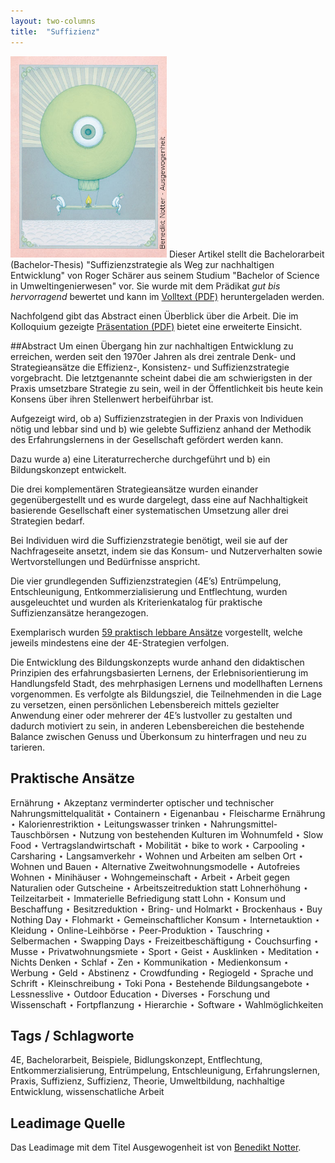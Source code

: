 ```yaml
---
layout: two-columns
title:  "Suffizienz"
---
```

<img class="leadimage left" width="250" title="Ausgewogenheit ((c) Benedikt Notter)" src="leadimage-benedikt-notter-ausgewogenheit.jpg"> Dieser Artikel stellt die Bachelorarbeit (Bachelor-Thesis) "Suffizienzstrategie als Weg zur nachhaltigen Entwicklung" von Roger Schärer aus seinem Studium "Bachelor of Science in Umweltingenierwesen" vor. Sie wurde mit dem Prädikat *gut bis hervorragend* bewertet und kann im [Volltext (PDF)](Suffizienzstrategie-als-Weg-zur-nachhaltigen-Entwicklung-Schaerer-Roger-Bachelor-Thesis.pdf) heruntergeladen werden.

Nachfolgend gibt das Abstract einen Überblick über die Arbeit. Die im Kolloquium gezeigte [Präsentation (PDF)](Suffizienzstrategie-als-Weg-zur-nachhaltigen-Entwicklung-Schaerer-Roger-Abschlusspraesentation.pdf) bietet eine erweiterte Einsicht.

##Abstract
Um einen Übergang hin zur nachhaltigen Entwicklung zu erreichen, werden seit den 1970er Jahren als drei zentrale Denk- und Strategieansätze die Effizienz-, Konsistenz- und Suffizienzstrategie vorgebracht. Die letztgenannte scheint dabei die am schwierigsten in der Praxis umsetzbare Strategie zu sein, weil in der Öffentlichkeit bis heute kein Konsens über ihren Stellenwert herbeiführbar ist.

Aufgezeigt wird, ob a) Suffizienzstrategien in der Praxis von Individuen nötig und lebbar sind und b) wie gelebte Suffizienz anhand der Methodik des Erfahrungslernens in der Gesellschaft gefördert werden kann.

Dazu wurde a) eine Literaturrecherche durchgeführt und b) ein Bildungskonzept entwickelt.

Die drei komplementären Strategieansätze wurden einander gegenübergestellt und es wurde dargelegt, dass eine auf Nachhaltigkeit basierende Gesellschaft einer systematischen Umsetzung aller drei Strategien bedarf.

Bei Individuen wird die Suffizienzstrategie benötigt, weil sie auf der Nachfrageseite ansetzt, indem sie das Konsum- und Nutzerverhalten sowie Wertvorstellungen und Bedürfnisse anspricht.

Die vier grundlegenden Suffizienzstrategien (4E’s) Entrümpelung, Entschleunigung, Entkommerzialisierung und Entflechtung, wurden ausgeleuchtet und wurden als Kriterienkatalog für praktische Suffizienzansätze herangezogen.

Exemplarisch wurden <a href="#praktischeansaetze">59 praktisch lebbare Ansätze</a> vorgestellt, welche jeweils mindestens eine der 4E-Strategien verfolgen.

Die Entwicklung des Bildungskonzepts wurde anhand den didaktischen Prinzipien des erfahrungsbasierten Lernens, der Erlebnisorientierung im Handlungsfeld Stadt, des mehrphasigen Lernens und modellhaften Lernens vorgenommen. Es verfolgte als Bildungsziel, die Teilnehmenden in die Lage zu versetzen, einen persönlichen Lebensbereich mittels gezielter Anwendung einer oder mehrerer der 4E’s lustvoller zu gestalten und dadurch motiviert zu sein, in anderen Lebensbereichen die bestehende Balance zwischen Genuss und Überkonsum zu hinterfragen und neu zu tarieren.

<a name="praktischeansaetze"><h2>Praktische Ansätze</h2></a>

<p class="noindent"><span class="ec-lmssbx-10">Ern</span><span class="ec-lmssbx-10">ährung </span><span class="lmmi-6">⋆ </span><span class="ec-lmss-8x-x-75">Akzeptanz verminderter optischer und technischer Nahrungsmittelqualit</span><span class="ec-lmss-8x-x-75">ät </span><span class="lmmi-6">⋆ </span><span class="ec-lmss-8x-x-75">Containern </span><span class="lmmi-6">⋆ </span><span class="ec-lmss-8x-x-75">Eigenanbau </span><span class="lmmi-6">⋆</span>
<span class="ec-lmss-8x-x-75">Fleischarme Ern</span><span class="ec-lmss-8x-x-75">ährung </span><span class="lmmi-6">⋆ </span><span class="ec-lmss-8x-x-75">Kalorienrestriktion </span><span class="lmmi-6">⋆ </span><span class="ec-lmss-8x-x-75">Leitungswasser trinken </span><span class="lmmi-6">⋆ </span><span class="ec-lmss-8x-x-75">Nahrungsmittel-Tauschb</span><span class="ec-lmss-8x-x-75">örsen </span><span class="lmmi-6">⋆ </span><span class="ec-lmss-8x-x-75">Nutzung von</span>
<span class="ec-lmss-8x-x-75">bestehenden Kulturen im Wohnumfeld </span><span class="lmmi-6">⋆ </span><span class="ec-lmss-8x-x-75">Slow Food </span><span class="lmmi-6">⋆ </span><span class="ec-lmss-8x-x-75">Vertragslandwirtschaft </span><span class="lmmi-6">⋆ </span><span class="ec-lmssbx-10">Mobilit</span><span class="ec-lmssbx-10">ät </span><span class="lmmi-6">⋆ </span><span class="ec-lmss-8x-x-75">bike to work </span><span class="lmmi-6">⋆ </span><span class="ec-lmss-8x-x-75">Carpooling</span>
<span class="lmmi-6">⋆ </span><span class="ec-lmss-8x-x-75">Carsharing </span><span class="lmmi-6">⋆ </span><span class="ec-lmss-8x-x-75">Langsamverkehr </span><span class="lmmi-6">⋆ </span><span class="ec-lmss-8x-x-75">Wohnen und Arbeiten am selben Ort </span><span class="lmmi-6">⋆ </span><span class="ec-lmssbx-10">Wohnen und Bauen </span><span class="lmmi-6">⋆ </span><span class="ec-lmss-8x-x-75">Alternative</span>
<span class="ec-lmss-8x-x-75">Zweitwohnungsmodelle </span><span class="lmmi-6">⋆ </span><span class="ec-lmss-8x-x-75">Autofreies Wohnen </span><span class="lmmi-6">⋆ </span><span class="ec-lmss-8x-x-75">Minih</span><span class="ec-lmss-8x-x-75">äuser </span><span class="lmmi-6">⋆ </span><span class="ec-lmss-8x-x-75">Wohngemeinschaft </span><span class="lmmi-6">⋆ </span><span class="ec-lmssbx-10">Arbeit </span><span class="lmmi-6">⋆ </span><span class="ec-lmss-8x-x-75">Arbeit gegen Naturalien</span>
<span class="ec-lmss-8x-x-75">oder Gutscheine </span><span class="lmmi-6">⋆ </span><span class="ec-lmss-8x-x-75">Arbeitszeitreduktion statt Lohnerh</span><span class="ec-lmss-8x-x-75">öhung </span><span class="lmmi-6">⋆ </span><span class="ec-lmss-8x-x-75">Teilzeitarbeit </span><span class="lmmi-6">⋆ </span><span class="ec-lmss-8x-x-75">Immaterielle Befriedigung statt Lohn </span><span class="lmmi-6">⋆</span>
<span class="ec-lmssbx-10">Konsum und Beschaffung </span><span class="lmmi-6">⋆ </span><span class="ec-lmss-8x-x-75">Besitzreduktion </span><span class="lmmi-6">⋆ </span><span class="ec-lmss-8x-x-75">Bring- und Holmarkt </span><span class="lmmi-6">⋆ </span><span class="ec-lmss-8x-x-75">Brockenhaus </span><span class="lmmi-6">⋆ </span><span class="ec-lmss-8x-x-75">Buy Nothing Day </span><span class="lmmi-6">⋆</span>
<span class="ec-lmss-8x-x-75">Flohmarkt </span><span class="lmmi-6">⋆ </span><span class="ec-lmss-8x-x-75">Gemeinschaftlicher Konsum </span><span class="lmmi-6">⋆ </span><span class="ec-lmss-8x-x-75">Internetauktion </span><span class="lmmi-6">⋆ </span><span class="ec-lmss-8x-x-75">Kleidung </span><span class="lmmi-6">⋆ </span><span class="ec-lmss-8x-x-75">Online-Leihb</span><span class="ec-lmss-8x-x-75">örse </span><span class="lmmi-6">⋆ </span><span class="ec-lmss-8x-x-75">Peer-Produktion </span><span class="lmmi-6">⋆ </span><span class="ec-lmss-8x-x-75">Tauschring</span>
<span class="lmmi-6">⋆ </span><span class="ec-lmss-8x-x-75">Selbermachen </span><span class="lmmi-6">⋆ </span><span class="ec-lmss-8x-x-75">Swapping Days </span><span class="lmmi-6">⋆ </span><span class="ec-lmssbx-10">Freizeitbesch</span><span class="ec-lmssbx-10">äftigung </span><span class="lmmi-6">⋆ </span><span class="ec-lmss-8x-x-75">Couchsurfing </span><span class="lmmi-6">⋆ </span><span class="ec-lmss-8x-x-75">Musse </span><span class="lmmi-6">⋆ </span><span class="ec-lmss-8x-x-75">Privatwohnungsmiete </span><span class="lmmi-6">⋆</span>
<span class="ec-lmss-8x-x-75">Sport </span><span class="lmmi-6">⋆ </span><span class="ec-lmssbx-10">Geist </span><span class="lmmi-6">⋆ </span><span class="ec-lmss-8x-x-75">Ausklinken </span><span class="lmmi-6">⋆ </span><span class="ec-lmss-8x-x-75">Meditation </span><span class="lmmi-6">⋆ </span><span class="ec-lmss-8x-x-75">Nichts Denken </span><span class="lmmi-6">⋆ </span><span class="ec-lmss-8x-x-75">Schlaf </span><span class="lmmi-6">⋆ </span><span class="ec-lmss-8x-x-75">Zen </span><span class="lmmi-6">⋆ </span><span class="ec-lmssbx-10">Kommunikation</span>
<span class="lmmi-6">⋆ </span><span class="ec-lmss-8x-x-75">Medienkonsum </span><span class="lmmi-6">⋆ </span><span class="ec-lmss-8x-x-75">Werbung </span><span class="lmmi-6">⋆ </span><span class="ec-lmssbx-10">Geld </span><span class="lmmi-6">⋆ </span><span class="ec-lmss-8x-x-75">Abstinenz </span><span class="lmmi-6">⋆ </span><span class="ec-lmss-8x-x-75">Crowdfunding </span><span class="lmmi-6">⋆ </span><span class="ec-lmss-8x-x-75">Regiogeld </span><span class="lmmi-6">⋆ </span><span class="ec-lmssbx-10">Sprache und</span>
<span class="ec-lmssbx-10">Schrift </span><span class="lmmi-6">⋆ </span><span class="ec-lmss-8x-x-75">Kleinschreibung </span><span class="lmmi-6">⋆ </span><span class="ec-lmss-8x-x-75">Toki Pona </span><span class="lmmi-6">⋆ </span><span class="ec-lmssbx-10">Bestehende Bildungsangebote </span><span class="lmmi-6">⋆ </span><span class="ec-lmss-8x-x-75">Lessnesslive </span><span class="lmmi-6">⋆</span>
<span class="ec-lmss-8x-x-75">Outdoor Education </span><span class="lmmi-6">⋆ </span><span class="ec-lmssbx-10">Diverses </span><span class="lmmi-6">⋆ </span><span class="ec-lmss-8x-x-75">Forschung und Wissenschaft </span><span class="lmmi-6">⋆ </span><span class="ec-lmss-8x-x-75">Fortpflanzung </span><span class="lmmi-6">⋆ </span><span class="ec-lmss-8x-x-75">Hierarchie </span><span class="lmmi-6">⋆ </span><span class="ec-lmss-8x-x-75">Software </span><span class="lmmi-6">⋆</span>
<span class="ec-lmss-8x-x-75">Wahlm</span><span class="ec-lmss-8x-x-75">öglichkeiten</span>
</p>

## Tags / Schlagworte
4E, Bachelorarbeit, Beispiele, Bidlungskonzept, Entflechtung, Entkommerzialisierung, Entrümpelung, Entschleunigung, Erfahrungslernen, Praxis, Suffizienz, Suffizienz, Theorie, Umweltbildung, nachhaltige Entwicklung, wissenschatliche Arbeit

## Leadimage Quelle
Das Leadimage mit dem Titel Ausgewogenheit ist von [Benedikt Notter](http://www.benediktnotter.ch/).